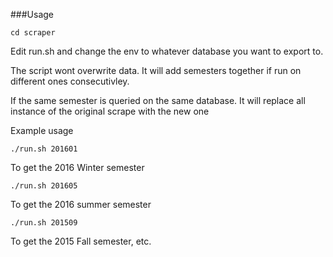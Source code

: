 ###Usage

```
cd scraper

```

Edit run.sh and change the env to whatever database you want to export to.

The script wont overwrite data. It will add semesters together if run on different ones consecutivley.

If the same semester is queried on the same database. It will replace all instance of the original scrape with the new one

Example usage

```
./run.sh 201601

```
To get the 2016 Winter semester

```
./run.sh 201605

```

To get the 2016 summer semester

```
./run.sh 201509

```

To get the 2015 Fall semester, etc.

